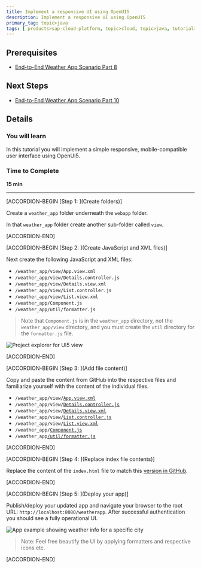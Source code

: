 ```yaml
---
title: Implement a responsive UI using OpenUI5
description: Implement a responsive UI using OpenUI5
primary_tag: topic>java
tags: [ products>sap-cloud-platform, topic>cloud, topic>java, tutorial>intermediate]
---
```


## Prerequisites  
- [End-to-End Weather App Scenario Part 8](https://www.sap.com/developer/tutorials/hcp-java-weatherapp-part8.html)

## Next Steps
- [End-to-End Weather App Scenario Part 10](https://www.sap.com/developer/tutorials/hcp-java-weatherapp-part10.html)

## Details
### You will learn  
In this tutorial you will implement a simple responsive, mobile-compatible user interface using OpenUI5.

### Time to Complete
**15 min**

---


[ACCORDION-BEGIN [Step 1: ](Create folders)]

Create a `weather_app` folder underneath the `webapp` folder.

In that `weather_app` folder create another sub-folder called `view`.


[ACCORDION-END]

[ACCORDION-BEGIN [Step 2: ](Create JavaScript and XML files)]

Next create the following JavaScript and XML files:

- `/weather_app/view/App.view.xml`
- `/weather_app/view/Details.controller.js`
- `/weather_app/view/Details.view.xml`
- `/weather_app/view/List.controller.js`
- `/weather_app/view/List.view.xml`
- `/weather_app/Component.js`
- `/weather_app/util/formatter.js`

>Note that `Component.js` is in the `weather_app` directory, not the `weather_app/view` directory, and you must create the `util` directory for the `formatter.js` file.

![Project explorer for UI5 view](https://raw.githubusercontent.com/SAPDocuments/Tutorials/master/tutorials/hcp-java-weatherapp-part9/e2e_09-3.png)


[ACCORDION-END]

[ACCORDION-BEGIN [Step 3: ](Add file content)]

Copy and paste the content from GitHub into the respective files and familiarize yourself with the content of the individual files.

- `/weather_app/view/`[`App.view.xml`](https://raw.githubusercontent.com/SAP/cloud-weatherapp/4c6c4ca78a680042fda82ab1d413e520608b581c/src/main/webapp/weather_app/view/App.view.xml)
- `/weather_app/view/`[`Details.controller.js`](https://raw.githubusercontent.com/SAP/cloud-weatherapp/4c6c4ca78a680042fda82ab1d413e520608b581c/src/main/webapp/weather_app/view/Details.controller.js)
- `/weather_app/view/`[`Details.view.xml`](https://raw.githubusercontent.com/SAP/cloud-weatherapp/4c6c4ca78a680042fda82ab1d413e520608b581c/src/main/webapp/weather_app/view/Details.view.xml)
- `/weather_app/view/`[`List.controller.js`](https://raw.githubusercontent.com/SAP/cloud-weatherapp/4c6c4ca78a680042fda82ab1d413e520608b581c/src/main/webapp/weather_app/view/List.controller.js)
- `/weather_app/view/`[`List.view.xml`](https://raw.githubusercontent.com/SAP/cloud-weatherapp/4c6c4ca78a680042fda82ab1d413e520608b581c/src/main/webapp/weather_app/view/List.view.xml)
- `/weather_app/`[`Component.js`](https://raw.githubusercontent.com/SAP/cloud-weatherapp/4c6c4ca78a680042fda82ab1d413e520608b581c/src/main/webapp/weather_app/Component.js)
- `/weather_app`[`/util/formatter.js`](https://raw.githubusercontent.com/SAP/cloud-weatherapp/master/src/main/webapp/weather_app/util/formatter.js)



[ACCORDION-END]

[ACCORDION-BEGIN [Step 4: ](Replace index file contents)]

Replace the content of the `index.html` file to match this [version in GitHub](https://raw.githubusercontent.com/SAP/cloud-weatherapp/4c6c4ca78a680042fda82ab1d413e520608b581c/src/main/webapp/index.html).


[ACCORDION-END]

[ACCORDION-BEGIN [Step 5: ](Deploy your app)]

Publish/deploy your updated app and navigate your browser to the root URL: `http://localhost:8080/weatherapp`. After successful authentication you should see a fully operational UI.

![App example showing weather info for a specific city](https://raw.githubusercontent.com/SAPDocuments/Tutorials/master/tutorials/hcp-java-weatherapp-part9/e2e_09-6.png)

>Note: Feel free beautify the UI by applying formatters and respective icons etc.


[ACCORDION-END]


